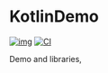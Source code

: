 # KotlinDemo
[![img](https://img.shields.io/github/release/AoEiuV020/KotlinDemo.svg?include_prereleases)](https://github.com/AoEiuV020/KotlinDemo/releases)
[![CI](https://github.com/AoEiuV020/KotlinDemo/workflows/CI/badge.svg)](https://github.com/AoEiuV020/KotlinDemo/actions)

Demo and libraries,